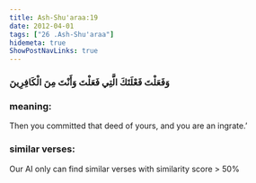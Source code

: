 ```yaml
---
title: Ash-Shu'araa:19
date: 2012-04-01
tags: ["26 .Ash-Shu'araa"]
hidemeta: true 
ShowPostNavLinks: true 
---
```

### وَفَعَلْتَ فَعْلَتَكَ الَّتِي فَعَلْتَ وَأَنْتَ مِنَ الْكَافِرِينَ
### meaning: 
Then you committed that deed of yours, and you are an ingrate.’
### similar verses: 

Our AI only can find similar verses with similarity score > 50% 




